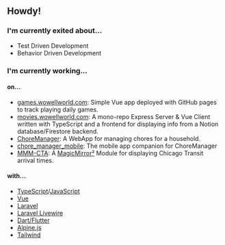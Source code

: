 ## Howdy! 

### I'm currently exited about...
- Test Driven Development
- Behavior Driven Development

### I'm currently working...

#### on...
- [games.wowellworld.com](https://github.com/JHWelch/games.wowellworld.com): Simple Vue app deployed with GitHub pages to track playing daily games.
- [movies.wowellworld.com](https://github.com/JHWelch/movies.wowellworld.com): A mono-repo Express Server & Vue Client written with TypeScript and a frontend for displaying info from a Notion database/Firestore backend.
- [ChoreManager](https://github.com/JHWelch/ChoreManager): A WebApp for managing chores for a household.
- [chore_manager_mobile](https://github.com/JHWelch/chore_manager_mobile): The mobile app companion for ChoreManager
- [MMM-CTA](https://github.com/JHWelch/MMM-CTA): A [MagicMirror²](https://github.com/MagicMirrorOrg/MagicMirror) Module for displaying Chicago Transit arrival times.

#### with...
- [TypeScript](https://github.com/search?q=user%3Ajhwelch+topic%3Atypescript&type=repositories)/[JavaScript](https://github.com/search?q=user%3Ajhwelch+topic%3Ajavascript&type=repositories)
- [Vue](https://github.com/search?q=user%3Ajhwelch+topic%3Avue&type=repositories)
- [Laravel](https://github.com/search?q=user%3Ajhwelch+topic%3Alaravel&type=repositories)
- [Laravel Livewire](https://github.com/search?q=user%3Ajhwelch+topic%3Alivewire&type=repositories)
- [Dart/Flutter](https://github.com/search?q=user%3Ajhwelch+topic%3Aflutter&type=repositories)
- [Alpine.js](https://github.com/search?q=user%3Ajhwelch+topic%3Aalpine&type=repositories)
- [Tailwind](https://github.com/search?q=user%3Ajhwelch+topic%3Atailwind&type=repositories)

